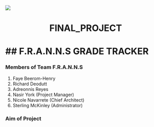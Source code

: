 <img src="https://github.com/kura-labs-org/kuralabs_deployment_1/blob/main/Kuralogo.png">

<h1 align="center">FINAL_PROJECT<h1> 
## F.R.A.N.N.S GRADE TRACKER

### Members of Team F.R.A.N.N.S
1. Faye Beerom-Henry
2. Richard Deodutt
3. Adreonnis Reyes
4. Nasir York (Project Manager)
5. Nicole Navarrete (Chief Architect)
6. Sterling McKinley (Administrator)

### Aim of Project

